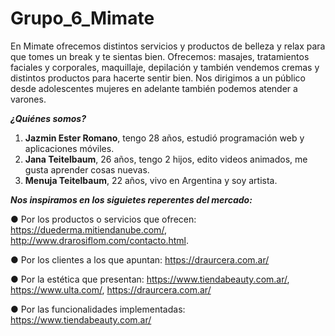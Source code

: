 # Grupo_6_Mimate

En Mimate ofrecemos distintos servicios y productos de belleza y relax para que tomes un break y te sientas bien.
Ofrecemos: masajes, tratamientos faciales y corporales, maquillaje, depilación y también vendemos cremas y distintos productos para hacerte sentir bien.
Nos dirigimos a un público desde adolescentes mujeres en adelante también podemos atender a varones.

**_¿Quiénes somos?_**

1. **Jazmin Ester Romano**, tengo 28 años, estudió programación web y aplicaciones móviles. 
2. **Jana Teitelbaum**, 26 años, tengo 2 hijos, edito videos animados, me gusta aprender cosas nuevas. 
3. **Menuja Teitelbaum**, 22 años, vivo en Argentina y soy artista. 


**_Nos inspiramos en los siguietes reperentes del mercado:_**

● Por los productos o servicios que ofrecen: https://duederma.mitiendanube.com/, http://www.drarosiflom.com/contacto.html.

● Por los clientes a los que apuntan: https://draurcera.com.ar/

● Por la estética que presentan: https://www.tiendabeauty.com.ar/, https://www.ulta.com/, https://draurcera.com.ar/

● Por las funcionalidades implementadas: https://www.tiendabeauty.com.ar/
